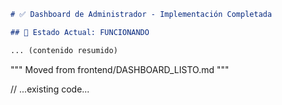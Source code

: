 ````markdown
# ✅ Dashboard de Administrador - Implementación Completada

## 🎉 Estado Actual: FUNCIONANDO

... (contenido resumido)

````
"""
Moved from frontend/DASHBOARD_LISTO.md
"""

// ...existing code...
